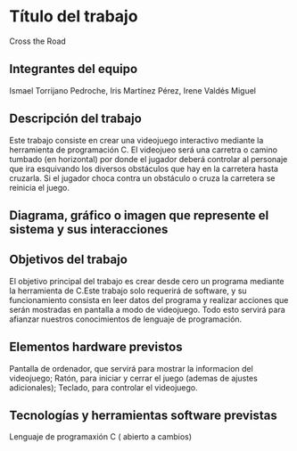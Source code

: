 # Título del trabajo
Cross the Road

## Integrantes del equipo
Ismael Torrijano Pedroche,  Iris Martínez Pérez,  Irene Valdés Miguel

## Descripción del trabajo
Este trabajo consiste en crear una videojuego  interactivo mediante la herramienta de programación C. El videojueo será una carretra o camino tumbado (en horizontal) por donde el jugador deberá controlar al personaje que ira esquivando los diversos obstáculos que hay en la carretera hasta cruzarla. Si el jugador choca contra un obstáculo o cruza la carretera se reinicia el juego.

## Diagrama, gráfico o imagen que represente el sistema y sus interacciones

## Objetivos del trabajo
El objetivo principal del trabajo es crear desde cero un programa mediante la herramienta de C.Este trabajo solo requerirá de software, y su funcionamiento consista en leer datos del programa y realizar acciones que serán mostradas en pantalla a modo de videojuego. Todo esto servirá para afianzar nuestros conocimientos de lenguaje de programación.

## Elementos hardware previstos
Pantalla de ordenador, que servirá para mostrar la informacion del videojuego;
Ratón, para iniciar y cerrar el juego (ademas de ajustes adicionales);
Teclado, para controlar el videojuego.
## Tecnologías y herramientas software previstas
Lenguaje de programaxión C ( abierto a cambios)
